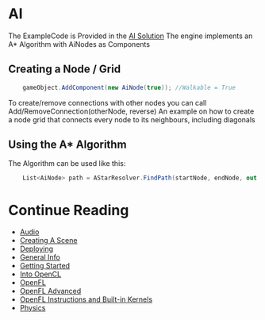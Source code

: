 # AI
The ExampleCode is Provided in the [AI Solution](../Tutorial/AI/Program.cs)
The engine implements an A* Algorithm with AiNodes as Components
## Creating a Node / Grid
```csharp
	gameObject.AddComponent(new AiNode(true)); //Walkable = True
```
To create/remove connections with other nodes you can call Add/RemoveConnection(otherNode, reverse)
An example on how to create a node grid that connects every node to its neighbours, including diagonals

## Using the A* Algorithm
The Algorithm can be used like this:

```csharp
	List<AiNode> path = AStarResolver.FindPath(startNode, endNode, out bool foundPath);
```

# Continue Reading
* [Audio](Audio.md)
* [Creating A Scene](CreatingAScene.md)
* [Deploying](Deploying.md)
* [General Info](GeneralInfo.md)
* [Getting Started](GettingStarted.md)
* [Into OpenCL](IntoOpenCL.md)
* [OpenFL](OpenFL.md)
* [OpenFL Advanced](OpenFL_Advanced.md)
* [OpenFL Instructions and Built-in Kernels](OpenFLInstructionsAndBuiltInKernels.md)
* [Physics](Physics.md)